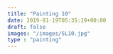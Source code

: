 ```yaml
---
title: "Painting 10"
date: 2019-01-19T05:35:19+00:00
draft: false
images: "/images/SL10.jpg"
type : "painting"
---
```

